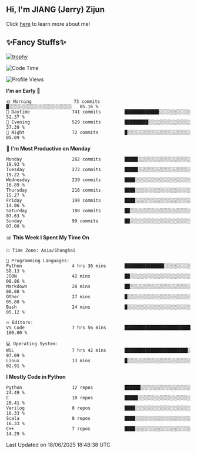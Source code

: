 ## Hi, I'm JIANG (Jerry) Zijun

Click [here](https://jzjerry.github.io/about/) to learn more about me!

## ✨Fancy Stuffs✨
[![trophy](https://github-profile-trophy.vercel.app/?username=jzjerry&theme=onedark)](https://github.com/ryo-ma/github-profile-trophy)
<!--START_SECTION:waka-->
![Code Time](http://img.shields.io/badge/Code%20Time-1%2C354%20hrs%2051%20mins-blue)

![Profile Views](http://img.shields.io/badge/Profile%20Views-0-blue)

**I'm an Early 🐤** 

```text
🌞 Morning                73 commits          █░░░░░░░░░░░░░░░░░░░░░░░░   05.16 % 
🌆 Daytime                741 commits         █████████████░░░░░░░░░░░░   52.37 % 
🌃 Evening                529 commits         █████████░░░░░░░░░░░░░░░░   37.39 % 
🌙 Night                  72 commits          █░░░░░░░░░░░░░░░░░░░░░░░░   05.09 % 
```
📅 **I'm Most Productive on Monday** 

```text
Monday                   282 commits         █████░░░░░░░░░░░░░░░░░░░░   19.93 % 
Tuesday                  272 commits         █████░░░░░░░░░░░░░░░░░░░░   19.22 % 
Wednesday                239 commits         ████░░░░░░░░░░░░░░░░░░░░░   16.89 % 
Thursday                 216 commits         ████░░░░░░░░░░░░░░░░░░░░░   15.27 % 
Friday                   199 commits         ████░░░░░░░░░░░░░░░░░░░░░   14.06 % 
Saturday                 108 commits         ██░░░░░░░░░░░░░░░░░░░░░░░   07.63 % 
Sunday                   99 commits          ██░░░░░░░░░░░░░░░░░░░░░░░   07.00 % 
```


📊 **This Week I Spent My Time On** 

```text
🕑︎ Time Zone: Asia/Shanghai

💬 Programming Languages: 
Python                   4 hrs 36 mins       ███████████████░░░░░░░░░░   58.13 % 
JSON                     42 mins             ██░░░░░░░░░░░░░░░░░░░░░░░   08.86 % 
Markdown                 28 mins             ██░░░░░░░░░░░░░░░░░░░░░░░   06.08 % 
Other                    27 mins             █░░░░░░░░░░░░░░░░░░░░░░░░   05.80 % 
Bash                     24 mins             █░░░░░░░░░░░░░░░░░░░░░░░░   05.12 % 

🔥 Editors: 
VS Code                  7 hrs 56 mins       █████████████████████████   100.00 % 

💻 Operating System: 
WSL                      7 hrs 42 mins       ████████████████████████░   97.09 % 
Linux                    13 mins             █░░░░░░░░░░░░░░░░░░░░░░░░   02.91 % 
```

**I Mostly Code in Python** 

```text
Python                   12 repos            ██████░░░░░░░░░░░░░░░░░░░   24.49 % 
C                        10 repos            █████░░░░░░░░░░░░░░░░░░░░   20.41 % 
Verilog                  8 repos             ████░░░░░░░░░░░░░░░░░░░░░   16.33 % 
Scala                    8 repos             ████░░░░░░░░░░░░░░░░░░░░░   16.33 % 
C++                      7 repos             ████░░░░░░░░░░░░░░░░░░░░░   14.29 % 
```




 Last Updated on 18/06/2025 18:48:38 UTC
<!--END_SECTION:waka-->
